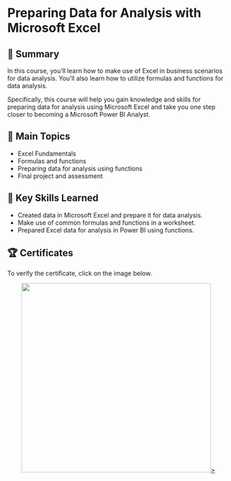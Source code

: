 # Preparing Data for Analysis with Microsoft Excel

## 📄 Summary 
In this course, you’ll learn how to make use of Excel in business scenarios for data analysis. You’ll also learn how to utilize formulas and functions for data analysis.  

Specifically, this course will help you gain knowledge and skills for preparing data for analysis using Microsoft Excel and take you one step closer to becoming a Microsoft Power BI Analyst.  

## 📑 Main Topics 
- Excel Fundamentals
- Formulas and functions
- Preparing data for analysis using functions
- Final project and assessment

## 🔑 Key Skills Learned 
-	Created data in Microsoft Excel and prepare it for data analysis.  
-	Make use of common formulas and functions in a worksheet.  
-	Prepared Excel data for analysis in Power BI using functions.

## 🏆 Certificates 
To verify the certificate, click on the image below.

<p align="middle">
  <a href="https://www.coursera.org/account/accomplishments/verify/YHKH5HJXV2MP"><img src="https://github.com/user-attachments/assets/6997ee0d-23e7-4bed-9e79-07a7504893be" height="430">></a>
</p>
